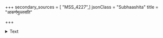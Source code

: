 +++
secondary_sources = [ "MSS_4227",]
jsonClass = "Subhaashita"
title = "आकर्णमुल्लसति"

+++

<details><summary>Text</summary>

आकर्णमुल्लसति मातरपाङ्गदेशे कालाञ्जनेन घटिता तव भाति रेखा।  
शैवालपङ्क्तिरिव संततनिर्जिहान- कारुण्यपूरपदवी कलितानुबन्धा॥
</details>

